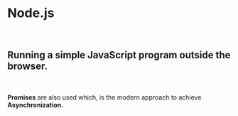 <h1>Node.js</h1> <br>
<h2>Running a simple JavaScript program outside the browser.</h2>
<br>
<p><b>Promises</b> are also used which, is the modern approach to achieve <b>Asynchronization<b>.</p>
